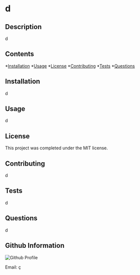 
# d

## Description

d

## Contents

*[Installation](#installation)
*[Usage](#usage)
*[License](#license)
*[Contributing](#contributing)
*[Tests](#tests)
*[Questions](#questions)


## Installation

d

## Usage

d

## License

This project was completed under the MIT license.

## Contributing

d

## Tests

d

## Questions

d

## Github Information

![Github Profile]('undefined')

Email: ç
